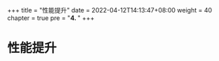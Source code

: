 +++
title = "性能提升"
date = 2022-04-12T14:13:47+08:00
weight = 40
chapter = true
pre = "<b>4. </b>"
+++

# 性能提升
